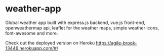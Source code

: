 # weather-app
Global weather app built with express.js backend, vue.js front-end, openweathermap api, leaflet for the weather maps, simple weather icons, font-awesome and more.

Check out the deployed version on Heroku https://agile-brook-13446.herokuapp.com/#/
